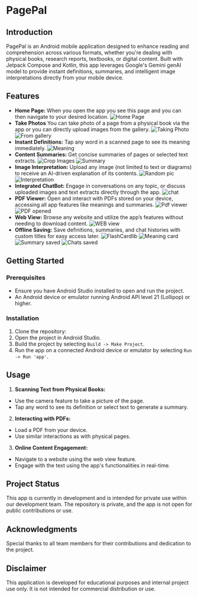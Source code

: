 # PagePal

## Introduction
PagePal is an Android mobile application designed to enhance reading and comprehension across various formats, whether you're dealing with physical books, research reports, textbooks, or digital content. Built with Jetpack Compose and Kotlin, this app leverages Google's Gemini genAI model to provide instant definitions, summaries, and intelligent image interpretations directly from your mobile device.

## Features
- **Home Page:** When you open the app you see this page and you can then navigate to your desired location.
  ![Home Page](images/homepage_3.jpg)
- **Take Photos** You can take photo of a page from a physical book via the app or you can directly upload images from the gallery.
   ![Taking Photo](images/take_photo_3.jpg) ![From gallery](images/photosfromgallary_3.jpg)
- **Instant Definitions:** Tap any word in a scanned page to see its meaning immediately.
  ![Meaning](images/instant_word_meaning_3.jpg)
- **Content Summaries:** Get concise summaries of pages or selected text extracts.
  ![Crop Images](images/crop_portion_3.jpg) ![Summary](images/summary_3.jpg)
- **Image Interpretation:** Upload any image (not limited to text or diagrams) to receive an AI-driven explanation of its contents.
  ![Random pic](images/random_pic_3.jpg) ![Interpretation](images/random_pic_interpretation_3.jpg)
- **Integrated ChatBot:** Engage in conversations on any topic, or discuss uploaded images and text extracts directly through the app.
  ![chat](images/chatbotwithimage_3.jpg)
- **PDF Viewer:** Open and interact with PDFs stored on your device, accessing all app features like meanings and summaries.
  ![Pdf viewer](images/pdf_viewer_3.jpg) ![PDF opened](images/pdf_opened_3.jpg)
- **Web View:** Browse any website and utilize the app’s features without needing to download content.
  ![WEB view](images/web_view_3.jpg)
- **Offline Saving:** Save definitions, summaries, and chat histories with custom titles for easy access later.
  ![FlashCardlib](images/flashcard_lib_where_meaning_stored_3.jpg) ![Meaning card](images/individual_meaning_card_3.jpg)
  ![Summary saved](images/summaries_saved.jpg) ![Chats saved](images/save_the_chats.jpg)

## Getting Started


### Prerequisites
- Ensure you have Android Studio installed to open and run the project.
- An Android device or emulator running Android API level 21 (Lollipop) or higher.

### Installation
1. Clone the repository:
2. Open the project in Android Studio.
3. Build the project by selecting `Build -> Make Project`.
4. Run the app on a connected Android device or emulator by selecting `Run -> Run 'app'`.

## Usage
1. **Scanning Text from Physical Books:**
- Use the camera feature to take a picture of the page.
- Tap any word to see its definition or select text to generate a summary.

2. **Interacting with PDFs:**
- Load a PDF from your device.
- Use similar interactions as with physical pages.

3. **Online Content Engagement:**
- Navigate to a website using the web view feature.
- Engage with the text using the app's functionalities in real-time.
  
## Project Status
This app is currently in development and is intended for private use within our development team. The repository is private, and the app is not open for public contributions or use.

## Acknowledgments
Special thanks to all team members for their contributions and dedication to the project.

## Disclaimer
This application is developed for educational purposes and internal project use only. It is not intended for commercial distribution or use.

